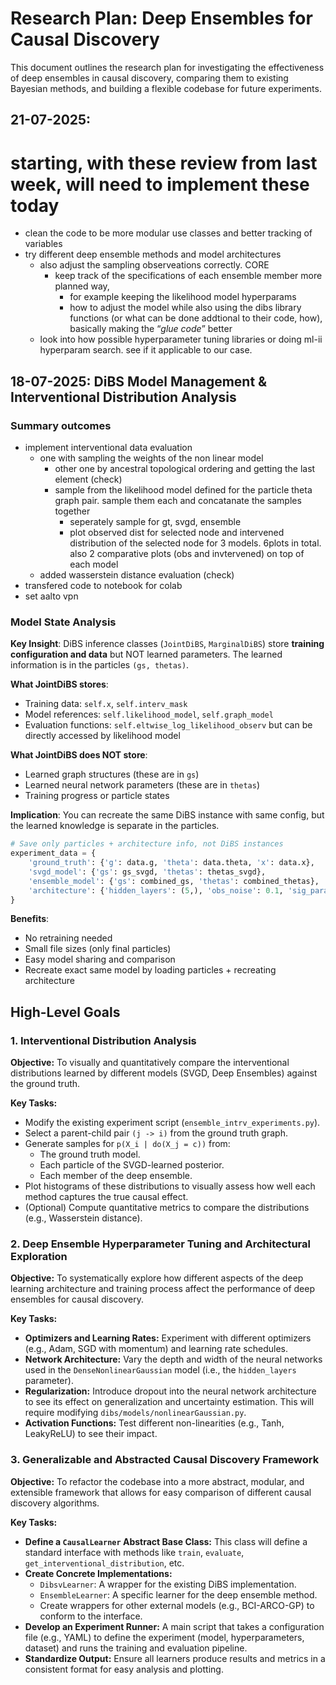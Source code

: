 # Research Plan: Deep Ensembles for Causal Discovery

This document outlines the research plan for investigating the effectiveness of deep ensembles in causal discovery, comparing them to existing Bayesian methods, and building a flexible codebase for future experiments.


## 21-07-2025:

# starting, with these review from last week, will need to implement these today 
- clean the code to be more modular use classes and better tracking of variables
- try different deep ensemble methods and model architectures
    - also adjust the sampling observeations correctly.  CORE
        - keep track of the specifications of each ensemble member more planned way,
            - for example keeping the likelihood model hyperparams
            - how to adjust the model while also using the dibs library functions (or what can be done addtional to their code, how), basically making the “*glue code*” better
    - look into how possible hyperparameter tuning libraries or doing ml-ii hyperparam search. see if it applicable to our case.


## 18-07-2025: DiBS Model Management & Interventional Distribution Analysis


### Summary outcomes 

- implement interventional data evaluation
    - one with sampling the weights of the non linear model
        - other one by ancestral topological ordering and getting the last element (check)
        - sample from the likelihood model defined for the particle theta graph pair. sample them each and concatanate the samples together
            - seperately sample for gt, svgd, ensemble
            - plot observed dist for selected node and intervened distribution of the selected node for 3 models. 6plots in total. also 2 comparative plots (obs and invtervened) on top of each model
    - added wasserstein distance evaluation (check)
- transfered code to notebook for colab
- set aalto vpn


### Model State Analysis
**Key Insight**: DiBS inference classes (`JointDiBS`, `MarginalDiBS`) store **training configuration and data** but NOT learned parameters. The learned information is in the particles `(gs, thetas)`.

**What JointDiBS stores**:
- Training data: `self.x`, `self.interv_mask`
- Model references: `self.likelihood_model`, `self.graph_model` 
- Evaluation functions: `self.eltwise_log_likelihood_observ` but can be directly accessed by likelihood model

**What JointDiBS does NOT store**:
- Learned graph structures (these are in `gs`)
- Learned neural network parameters (these are in `thetas`)
- Training progress or particle states

**Implication**: You can recreate the same DiBS instance with same config, but the learned knowledge is separate in the particles.

```python
# Save only particles + architecture info, not DiBS instances
experiment_data = {
    'ground_truth': {'g': data.g, 'theta': data.theta, 'x': data.x},
    'svgd_model': {'gs': gs_svgd, 'thetas': thetas_svgd},
    'ensemble_model': {'gs': combined_gs, 'thetas': combined_thetas},
    'architecture': {'hidden_layers': (5,), 'obs_noise': 0.1, 'sig_param': 1.0}
}
```

**Benefits**: 
- No retraining needed
- Small file sizes (only final particles)
- Easy model sharing and comparison
- Recreate exact same model by loading particles + recreating architecture



## High-Level Goals

### 1. Interventional Distribution Analysis
**Objective:** To visually and quantitatively compare the interventional distributions learned by different models (SVGD, Deep Ensembles) against the ground truth.

**Key Tasks:**
- Modify the existing experiment script (`ensemble_intrv_experiments.py`).
- Select a parent-child pair `(j -> i)` from the ground truth graph.
- Generate samples for `p(X_i | do(X_j = c))` from:
    - The ground truth model.
    - Each particle of the SVGD-learned posterior.
    - Each member of the deep ensemble.
- Plot histograms of these distributions to visually assess how well each method captures the true causal effect.
- (Optional) Compute quantitative metrics to compare the distributions (e.g., Wasserstein distance).

### 2. Deep Ensemble Hyperparameter Tuning and Architectural Exploration
**Objective:** To systematically explore how different aspects of the deep learning architecture and training process affect the performance of deep ensembles for causal discovery.

**Key Tasks:**
- **Optimizers and Learning Rates:** Experiment with different optimizers (e.g., Adam, SGD with momentum) and learning rate schedules.
- **Network Architecture:** Vary the depth and width of the neural networks used in the `DenseNonlinearGaussian` model (i.e., the `hidden_layers` parameter).
- **Regularization:** Introduce dropout into the neural network architecture to see its effect on generalization and uncertainty estimation. This will require modifying `dibs/models/nonlinearGaussian.py`.
- **Activation Functions:** Test different non-linearities (e.g., Tanh, LeakyReLU) to see their impact.

### 3. Generalizable and Abstracted Causal Discovery Framework
**Objective:** To refactor the codebase into a more abstract, modular, and extensible framework that allows for easy comparison of different causal discovery algorithms.

**Key Tasks:**
- **Define a `CausalLearner` Abstract Base Class:** This class will define a standard interface with methods like `train`, `evaluate`, `get_interventional_distribution`, etc.
- **Create Concrete Implementations:**
    - `DibsvLearner`: A wrapper for the existing DiBS implementation.
    - `EnsembleLearner`: A specific learner for the deep ensemble method.
    - Create wrappers for other external models (e.g., BCI-ARCO-GP) to conform to the interface.
- **Develop an Experiment Runner:** A main script that takes a configuration file (e.g., YAML) to define the experiment (model, hyperparameters, dataset) and runs the training and evaluation pipeline.
- **Standardize Output:** Ensure all learners produce results and metrics in a consistent format for easy analysis and plotting.
